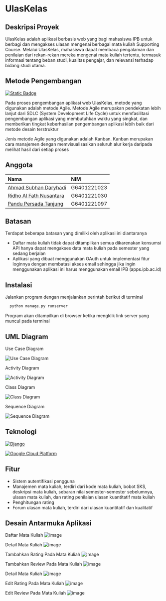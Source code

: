 
# UlasKelas

## Deskripsi Proyek
UlasKelas adalah aplikasi berbasis web yang bagi mahasiswa IPB untuk berbagi dan mengakses ulasan mengenai berbagai mata kuliah Supporting Course. Melalui UlasKelas, mahasiswa dapat membaca pengalaman dan penilaian dari rekan-rekan mereka mengenai mata kuliah tertentu, termasuk informasi tentang beban  studi, kualitas pengajar, dan relevansi terhadap bidang studi utama. 



## Metode Pengembangan

[![Static Badge](https://img.shields.io/badge/TRELLO-0052CC?style=for-the-badge&logo=trello&logoColor=FFFFFF)](https://trello.com/)

Pada proses pengembangan aplikasi web UlasKelas, metode yang digunakan adalah metode Agile. Metode Agile merupakan pendekatan lebih lanjut dari SDLC (System Development Life Cycle) untuk memfasilitasi pengembangan aplikasi yang membutuhkan waktu yang singkat, dan memberikan tingkat keberhasilan pengembangan aplikasi lebih baik dari metode desain terstruktur

Jenis metode Agile yang digunakan adalah Kanban. Kanban merupakan cara manajemen dengan memvisualisasikan seluruh alur kerja daripada melihat hasil dari setiap proses
## Anggota

| Nama | NIM     |
| :-------- | :------- | 
[Ahmad Subhan Daryhadi](https://www.github.com/ahmadsubhand) | G6401221023 |
[Ridho Al Fath Nusantara](https://www.github.com/Roufth)| G6401221030 |
[Pandu Persada Tanjung](https://www.github.com/pandutanjung)| G6401221097 |

## Batasan

Terdapat beberapa batasan yang dimiliki oleh aplikasi ini diantaranya

- Daftar mata kuliah tidak dapat ditampilkan semua dikarenakan konsumsi API hanya dapat mengakses data mata kuliah pada semester yang sedang berjalan
- Aplikasi yang dibuat menggunakan OAuth untuk implementasi fitur loginnya dengan membatasi akses email sehingga jika ingin menggunakan aplikasi ini harus menggunakan email IPB (apps.ipb.ac.id)


## Instalasi

Jalankan program dengan menjalankan perintah berikut di terminal

```bash
  python manage.py runserver
```
Program akan ditampilkan di browser ketika mengklik link server yang muncul pada terminal

## UML Diagram

Use Case Diagram

![Use Case Diagram](https://github.com/pandutanjung/UlasKelas/assets/83505767/bec7b4f2-cd49-461d-b7e7-e24fae7fdebe)

Activity Diagram

![Activity Diagram](https://github.com/pandutanjung/UlasKelas/assets/83505767/36587327-3f88-4de0-80e3-7b3712f6d875)

Class Diagram

![Class Diagram](https://github.com/pandutanjung/UlasKelas/assets/83505767/25b9bb5d-64bd-401d-bd53-4b0441173ceb)

Sequence Diagram

![Sequence Diagram](https://github.com/pandutanjung/UlasKelas/assets/83505767/72fc73a1-787a-4684-953a-78824a1ecffa)

## Teknologi

[![Django](https://img.shields.io/badge/Django-092E20?style=for-the-badge&logo=django)](https://www.djangoproject.com/)

[![Google Cloud Platform](https://img.shields.io/badge/Google%20Cloud%20Platform-4285F4?style=for-the-badge&logo=google%20cloud&logoColor=FFFFFF)](https://cloud.google.com/?hl=id)




## Fitur

- Sistem autentifikasi pengguna
- Manajemen mata kuliah, terdiri dari kode mata kuliah, bobot SKS, deskripsi mata kuliah, sebaran nilai semester-semester sebelumnya, ulasan mata kuliah, dan rating penilaian ulasan kuantitatif mata kuliah
- Penghitungan rating
- Forum ulasan mata kuliah, terdiri dari ulasan kuantitatif dan kualitatif


## Desain Antarmuka Aplikasi

Daftar Mata Kuliah
![image](https://github.com/pandutanjung/UlasKelas/assets/83505767/28ce8d61-6b3b-40dd-82e6-5eb1b66bac1c)

Detail Mata Kuliah
![image](https://github.com/pandutanjung/UlasKelas/assets/83505767/acabe5eb-786f-4833-aace-2c3e8c7d8d95)

Tambahkan Rating Pada Mata Kuliah
![image](https://github.com/pandutanjung/UlasKelas/assets/83505767/09094487-6874-440b-8161-143577af0bcb)

Tambahkan Review Pada Mata Kuliah
![image](https://github.com/pandutanjung/UlasKelas/assets/83505767/3f35dc8f-45a2-4a83-b83a-3d0313df1392)

Detail Mata Kuliah
![image](https://github.com/pandutanjung/UlasKelas/assets/83505767/94158daa-5ff8-4188-94fa-bf7fdbfe2ff9)

Edit Rating Pada Mata Kuliah
![image](https://github.com/pandutanjung/UlasKelas/assets/83505767/e8779558-4e86-4cee-880a-117cea709e42)

Edit Review Pada Mata Kuliah
![image](https://github.com/pandutanjung/UlasKelas/assets/83505767/6b99fb94-f956-4a7f-9c07-a53885c6cdf9)

